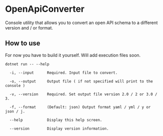 # OpenApiConverter
Console utility that allows you to convert an open API schema to a different version and / or format.

## How to use

For now you have to build it yourself. Will add execution files soon.
```
dotnet run -- --help
```

```
  -i, --input      Required. Input file to convert.

  -o, --output     Output file ( if not specified will print to the console )

  -v, --version    Required. Set output file version 2.0 / 2 or 3.0 / 3.

  -f, --format     (Default: json) Output format yaml / yml / y or json / j.

  --help           Display this help screen.

  --version        Display version information.
```
